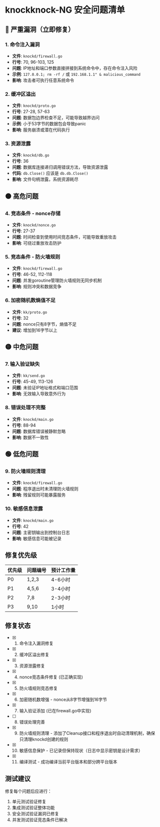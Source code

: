 # knockknock-NG 安全问题清单

## 🔴 严重漏洞（立即修复）

### 1. 命令注入漏洞
- **文件**: `knockd/firewall.go`
- **行号**: 70, 96-103, 125
- **问题**: IP地址和端口参数直接拼接到系统命令中，存在命令注入风险
- **示例**: `127.0.0.1; rm -rf /` 或 `192.168.1.1" & malicious_command`
- **影响**: 攻击者可执行任意系统命令

### 2. 缓冲区溢出
- **文件**: `knockd/proto.go`
- **行号**: 27-28, 57-63
- **问题**: 数据包边界检查不足，可能导致越界访问
- **示例**: 小于53字节的数据包会导致panic
- **影响**: 服务崩溃或潜在代码执行

### 3. 资源泄露
- **文件**: `knockd/db.go`
- **行号**: 36
- **问题**: 数据库连接递归调用错误方法，导致资源泄露
- **代码**: `db.Close()` 应该是 `db.db.Close()`
- **影响**: 文件句柄泄露，系统资源耗尽

## 🟠 高危问题

### 4. 竞态条件 - nonce存储
- **文件**: `knockd/nonce.go`
- **行号**: 27-37
- **问题**: 时间检查到使用时间竞态条件，可能导致重放攻击
- **影响**: 可绕过重放攻击防护

### 5. 竞态条件 - 防火墙规则
- **文件**: `knockd/firewall.go`
- **行号**: 46-52, 112-118
- **问题**: 并发goroutine管理防火墙规则无同步机制
- **影响**: 规则冲突和数据竞争

### 6. 加密随机数熵值不足
- **文件**: `kk/proto.go`
- **行号**: 32
- **问题**: nonce只有8字节，熵值不足
- **建议**: 增加到16字节以上

## 🟡 中危问题

### 7. 输入验证缺失
- **文件**: `kk/send.go`
- **行号**: 45-49, 113-126
- **问题**: 未验证IP地址格式和端口范围
- **影响**: 无效输入导致意外行为

### 8. 错误处理不完整
- **文件**: `knockd/main.go`
- **行号**: 88-94
- **问题**: 数据库错误被静默忽略
- **影响**: 数据不一致性

## 🟢 低危问题

### 9. 防火墙规则清理
- **文件**: `knockd/firewall.go`
- **问题**: 程序退出时未清理防火墙规则
- **影响**: 残留规则可能暴露服务

### 10. 敏感信息泄露
- **文件**: `knockd/main.go`
- **行号**: 42
- **问题**: 主密钥输出到控制台日志
- **影响**: 敏感信息可能被记录

## 修复优先级

| 优先级 | 问题编号 | 预计工作量 |
|--------|----------|------------|
| P0 | 1,2,3 | 4-6小时 |
| P1 | 4,5,6 | 3-4小时 |
| P2 | 7,8 | 2-3小时 |
| P3 | 9,10 | 1小时 |

## 修复状态

- [x] 1. 命令注入漏洞修复
- [x] 2. 缓冲区溢出修复
- [x] 3. 资源泄露修复
- [x] 4. nonce竞态条件修复 (已正确实现)
- [x] 5. 防火墙规则竞态修复
- [x] 6. 加密随机数增强 - nonce从8字节增强到16字节
- [x] 7. 输入验证添加 (已在firewall.go中实现)
- [ ] 8. 错误处理完善
- [x] 9. 防火墙规则清理 - 添加了Cleanup接口和程序退出时自动清理机制，确保只清理knockd创建的规则
- [x] 10. 敏感信息保护 - 已记录但保持现状（日志中显示密钥是设计需求）
- [x] 11. 编译测试 - 成功编译当前平台版本和部分跨平台版本

## 测试建议

修复每个问题后应进行：
1. 单元测试验证修复
2. 集成测试验证整体功能
3. 安全测试验证漏洞已修复
4. 并发测试验证竞态条件已解决
